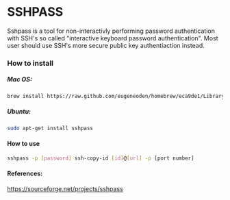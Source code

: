 SSHPASS
=======

Sshpass is a tool for non-interactivly performing password authentication with SSH's so called "interactive keyboard password authentication". Most user should use SSH's more secure public key authentiaction instead.

### How to install
##### Mac OS:
```sh
brew install https://raw.github.com/eugeneoden/homebrew/eca9de1/Library/Formula/ss
```

##### Ubuntu:
```sh
sudo apt-get install sshpass
```

#### How to use
```sh
sshpass -p [password] ssh-copy-id [id]@[url] -p [port number]
```

#### References:
https://sourceforge.net/projects/sshpass
